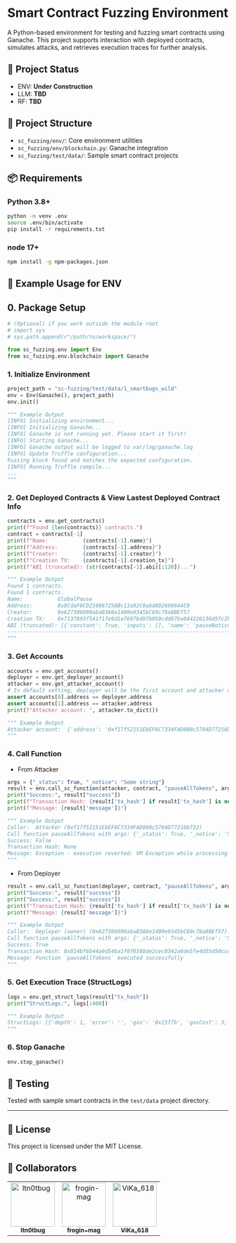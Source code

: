 # Smart Contract Fuzzing Environment

A Python-based environment for testing and fuzzing smart contracts using Ganache. This project supports interaction with deployed contracts, simulates attacks, and retrieves execution traces for further analysis.

## 🔧 Project Status

- ENV: **Under Construction**
- LLM: **TBD**
- RF: **TBD**

## 📁 Project Structure

- `sc_fuzzing/env/`: Core environment utilities
- `sc_fuzzing/env/blockchain.py`: Ganache integration
- `sc_fuzzing/test/data/`: Sample smart contract projects

## 📦 Requirements

### Python 3.8+

```bash
python -m venv .env
source .env/bin/activate
pip install -r requirements.txt
```

### node 17+

```bash
npm install -g npm-packages.json
```

## 🚀 Example Usage for ENV

## 0. Package Setup

```python
# (Optional) if you work outside the module root
# import sys
# sys.path.append(r"/path/to/workspace/")

from sc_fuzzing.env import Env
from sc_fuzzing.env.blockchain import Ganache
```

### 1. Initialize Environment

```python
project_path = "sc-fuzzing/test/data/1_smartbugs_wild"
env = Env(Ganache(), project_path)
env.init()

""" Example Output
[INFO] Initializing environment...
[INFO] Initializing Ganache...
[INFO] Ganache is not running yet. Please start it first!
[INFO] Starting Ganache...
[INFO] Ganache output will be logged to var/log/ganache.log
[INFO] Update Truffle configuration...
Fuzzing block found and matches the expected configuration.
[INFO] Running Truffle compile...
...
"""
```

### 2. Get Deployed Contracts & View Lastest Deployed Contract Info

```python
contracts = env.get_contracts()
print(f"Found {len(contracts)} contracts.")
contract = contracts[-1]
print(f"Name:           {contracts[-1].name}")
print(f"Address:        {contracts[-1].address}")
print(f"Creator:        {contracts[-1].creator}")
print(f"Creation TX:    {contracts[-1].creation_tx}")
print(f"ABI (truncated): {str(contracts[-1].abi)[:120]}...")

""" Example Output
Found 1 contracts.
Found 1 contracts.
Name:           GlobalPause
Address:        0x8CdaF0CD259887258Bc13a92C0a6dA92698644C0
Creator:        0x627306090abaB3A6e1400e9345bC60c78a8BEf57
Creation TX:    0x7137893f541f1fe9d1e7697bd97b050cdd67ba044226136d5fc2b69447fd3510
ABI (truncated): [{'constant': True, 'inputs': [], 'name': 'pauseNotice', 'outputs': [{'name': '', 'type': 'string'}], 'payable': False, ...
----------------------------------------------------------------------------------------------------
"""
```

### 3. Get Accounts

```python
accounts = env.get_accounts()
deployer = env.get_deployer_account()
attacker = env.get_attacker_account()
# In default setting, deployer will be the first account and attacker will the second account.
assert accounts[0].address == deployer.address
assert accounts[1].address == attacker.address
print(f"Attacker account: ", attacker.to_dict())

""" Example Output
Attacker account:  {'address': '0xf17f52151EbEF6C7334FAD080c5704D77216b732', 'private_key': HexBytes('0xae6ae8e5ccbfb04590405997ee2d52d2b330726137b875053c36d94e974d162f'), 'balance': 1000000000000000000000, 'nonce': 0}
"""
```

### 4. Call Function

- From Attacker

```python
args = {"_status": True, "_notice": "Some string"}
result = env.call_sc_function(attacker, contract, "pauseAllTokens", args)
print("Success:", result["success"])
print(f"Transaction Hash: {result['tx_hash'] if result['tx_hash'] is not None else None}")
print(f"Message: {result['message']}")

""" Example Output
Caller:  Attacker (0xf17f52151EbEF6C7334FAD080c5704D77216b732)
Call function pauseAllTokens with args: {'_status': True, '_notice': 'Some string'}
Success: False
Transaction Hash: None
Message: Exception - execution reverted: VM Exception while processing transaction: revert
"""
```

- From Deployer

```python
result = env.call_sc_function(deployer, contract, "pauseAllTokens", args)
print("Success:", result["success"])
print("Success:", result["success"])
print(f"Transaction Hash: {result['tx_hash'] if result['tx_hash'] is not None else None}")
print(f"Message: {result['message']}")

""" Example Output
Caller:  Deployer (owner) (0x627306090abaB3A6e1400e9345bC60c78a8BEf57)
Call function pauseAllTokens with args: {'_status': True, '_notice': 'Some string'}
Success: True
Transaction Hash: 0x814bf6b44a9d54ba1f0f6588de2cec0342a6de5fe4d55d50cce28526599b7579
Message: Function `pauseAllTokens` executed successfully
"""
```

### 5. Get Execution Trace (StructLogs)

```python
logs = env.get_struct_logs(result["tx_hash"])
print("StructLogs:", logs[:400])

""" Example Output
StructLogs: [{'depth': 1, 'error': '', 'gas': '0x23f7b', 'gasCost': 3, 'memory': [], 'op': 'PUSH1', 'pc': 0, 'stack': [], 'storage': {}}, {'depth': 1, 'error': '', 'gas': '0x23f78', 'gasCost': 3, 'memory': [], 'op': 'PUSH1', 'pc': 2, 'stack': ['0000000000000000000000000000000000000000000000000000000000000080'], 'storage': {}}, {'depth': 1, 'error': '', 'gas': '0x23f75', 'gasCost': 12, 'memory': ['000000000000...
"""
```

### 6. Stop Ganache

```python
env.stop_ganache()
```

## 🧪 Testing

Tested with sample smart contracts in the `test/data` project directory.

---

## 📝 License

This project is licensed under the MIT License.

## 🤝 Collaborators

<table>
  <tr>
    <td align="center">
      <a href="https://github.com/ltn0tbug/">
        <img src="https://avatars.githubusercontent.com/u/71972700?v=4" width="100px;" alt="ltn0tbug"/><br />
        <sub><b>ltn0tbug</b></sub>
      </a>
      <br />
      <!-- 💻 Project Lead -->
    </td>
    <td align="center">
      <a href="https://github.com/frogin-mag">
        <img src="https://avatars.githubusercontent.com/u/101979911?v=4" width="100px;" alt="frogin-mag"/><br />
        <sub><b>frogin-mag</b></sub>
      </a>
      <br />
      <!-- ⚙️ Blockchain Integration -->
    </td>
    <td align="center">
      <a href="https://github.com/hovikhanh">
        <img src="https://avatars.githubusercontent.com/u/85947145?v=4" width="100px;" alt="ViKa_618"/><br />
        <sub><b>ViKa_618</b></sub>
      </a>
      <br />
      <!-- 🧪 Testing & Examples -->
    </td>
  </tr>
</table>